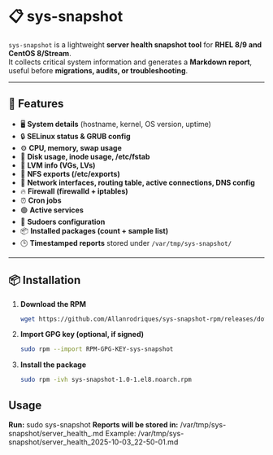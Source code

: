# 📋 sys-snapshot

`sys-snapshot` is a lightweight **server health snapshot tool** for **RHEL 8/9 and CentOS 8/Stream**.  
It collects critical system information and generates a **Markdown report**, useful before **migrations, audits, or troubleshooting**.

---

## 🚀 Features

- 🖥️ **System details** (hostname, kernel, OS version, uptime)  
- 🔒 **SELinux status & GRUB config**  
- ⚙️ **CPU, memory, swap usage**  
- 💾 **Disk usage, inode usage, /etc/fstab**  
- 📂 **LVM info (VGs, LVs)**  
- 📂 **NFS exports (/etc/exports)**  
- 📡 **Network interfaces, routing table, active connections, DNS config**  
- 🔥 **Firewall (firewalld + iptables)**  
- ⏰ **Cron jobs**  
- 🟢 **Active services**  
- 🔑 **Sudoers configuration**  
- 📦 **Installed packages (count + sample list)**  
- 🕒 **Timestamped reports** stored under `/var/tmp/sys-snapshot/`  

---

## 📦 Installation
1. **Download the RPM**  
   ```bash
   wget https://github.com/Allanrodriques/sys-snapshot-rpm/releases/download/v1.0/sys-snapshot-1.0-1.el8.noarch.rpm
   
2. **Import GPG key (optional, if signed)**
   ```bash
   sudo rpm --import RPM-GPG-KEY-sys-snapshot

3. **Install the package**
   ```bash
   sudo rpm -ivh sys-snapshot-1.0-1.el8.noarch.rpm


## Usage
**Run:**
sudo sys-snapshot
**Reports will be stored in:**
/var/tmp/sys-snapshot/server_health_<timestamp>.md
Example:
/var/tmp/sys-snapshot/server_health_2025-10-03_22-50-01.md








